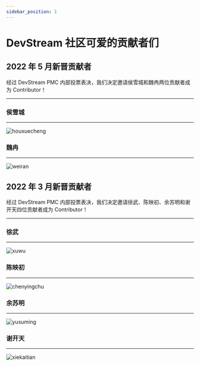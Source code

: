 ```yaml
---
sidebar_position: 1
---
```


# DevStream 社区可爱的贡献者们

## 2022 年 5 月新晋贡献者

经过 DevStream PMC 内部投票表决，我们决定邀请侯雪城和魏冉两位贡献者成为 Contributor！

---

### 侯雪城

---

![houxuecheng](/img/community/contributor/contributors/houxuecheng.png)

### 魏冉

---

![weiran](/img/community/contributor/contributors/weiran.png)

## 2022 年 3 月新晋贡献者

经过 DevStream PMC 内部投票表决，我们决定邀请徐武、陈映初、余苏明和谢开天四位贡献者成为 Contributor！

---

### 徐武

---

![xuwu](/img/community/contributor/contributors/xuwu.png)

### 陈映初

---

![chenyingchu](/img/community/contributor/contributors/chenyingchu.png)

### 余苏明

---

![yusuming](/img/community/contributor/contributors/yusuming.png)

### 谢开天

---

![xiekaitian](/img/community/contributor/contributors/xiekaitian.png)
